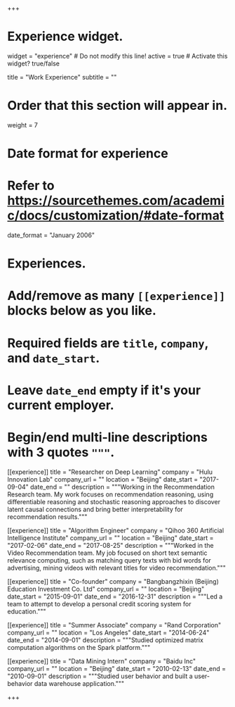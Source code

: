 +++
# Experience widget.
widget = "experience"  # Do not modify this line!
active = true  # Activate this widget? true/false

title = "Work Experience"
subtitle = ""

# Order that this section will appear in.
weight = 7

# Date format for experience
#   Refer to https://sourcethemes.com/academic/docs/customization/#date-format
date_format = "January 2006"

# Experiences.
#   Add/remove as many `[[experience]]` blocks below as you like.
#   Required fields are `title`, `company`, and `date_start`.
#   Leave `date_end` empty if it's your current employer.
#   Begin/end multi-line descriptions with 3 quotes `"""`.
[[experience]]
  title = "Researcher on Deep Learning"
  company = "Hulu Innovation Lab"
  company_url = ""
  location = "Beijing"
  date_start = "2017-09-04"
  date_end = ""
  description = """Working in the Recommendation Research team. My work focuses on recommendation reasoning,  using differentiable reasoning and stochastic reasoning approaches to discover latent causal connections and bring better interpretability for recommendation results."""

[[experience]]
  title = "Algorithm Engineer"
  company = "Qihoo 360 Artificial Intelligence Institute"
  company_url = ""
  location = "Beijing"
  date_start = "2017-02-06"
  date_end = "2017-08-25"
  description = """Worked in the Video Recommendation team. My job focused on short text semantic relevance computing, such as matching query texts with bid words for advertising, mining videos with relevant titles for video recommendation."""

[[experience]]
  title = "Co-founder"
  company = "Bangbangzhixin (Beijing) Education Investment Co. Ltd"
  company_url = ""
  location = "Beijing"
  date_start = "2015-09-01"
  date_end = "2016-12-31"
  description = """Led a team to attempt to develop a personal credit scoring system for education."""

[[experience]]
  title = "Summer Associate"
  company = "Rand Corporation"
  company_url = ""
  location = "Los Angeles"
  date_start = "2014-06-24"
  date_end = "2014-09-01"
  description = """Studied optimized matrix computation algorithms on the Spark platform."""

[[experience]]
  title = "Data Mining Intern"
  company = "Baidu Inc"
  company_url = ""
  location = "Beijing"
  date_start = "2010-02-13"
  date_end = "2010-09-01"
  description = """Studied user behavior and built a user-behavior data warehouse application."""

+++
